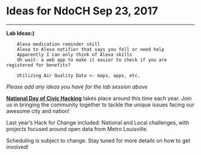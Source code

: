 #   Ideas for NdoCH Sep 23, 2017
***
__Lab Ideas:)__  

        Alexa medication reminder skill    
        Alexa to Alexa notifier that says you fell or need help
        Apparently I can only think of Alexa skills
        Oh wait- a web app to make it easier to check if you are registered for benefits?
		
		Utilizing Air Quality Data <- maps, apps, etc.

*Please add any ideas you have for the lab session above*

[__National Day of Civic Hacking__](https://www.data.gov/event/national-day-civic-hacking/) takes place around this time each year. Join us in bringing the community together to tackle the unique issues facing our awesome city and nation!

Last year’s Hack for Change included: National and Local challenges, with projects focused around open data from Metro Louisville.

Scheduling is subject to change. Stay tuned for more details on how to get involved!
